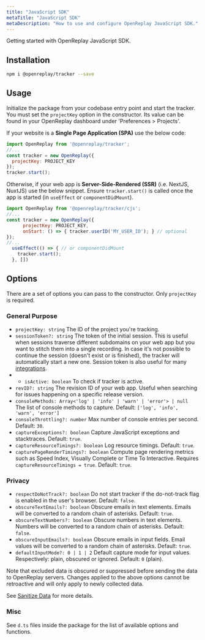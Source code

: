 ```yaml
---
title: "JavaScript SDK"
metaTitle: "JavaScript SDK"
metaDescription: "How to use and configure OpenReplay JavaScript SDK."
---
```


Getting started with OpenReplay JavaScript SDK.

## Installation

```bash
npm i @openreplay/tracker --save
```

## Usage

Initialize the package from your codebase entry point and start the tracker. You must set the `projectKey` option in the constructor. Its value can be found in your OpenReplay dashboard under 'Preferences > Projects'.

If your website is a **Single Page Application (SPA)** use the below code:

```js
import OpenReplay from '@openreplay/tracker';
//...
const tracker = new OpenReplay({
  projectKey: PROJECT_KEY
});
tracker.start();
```

Otherwise, if your web app is **Server-Side-Rendered (SSR)** (i.e. NextJS, NuxtJS) use the below snippet. Ensure `tracker.start()` is called once the app is started (in `useEffect` or `componentDidMount`).

```js
import OpenReplay from '@openreplay/tracker/cjs';
//...
const tracker = new OpenReplay({
      projectKey: PROJECT_KEY,
      onStart: () => { tracker.userID('MY_USER_ID'); } // optional
});
//...
  useEffect(() => { // or componentDidMount
    tracker.start();
  }, [])
```

## Options

There are a set of options you can pass to the constructor. Only `projectKey` is required.

### General Purpose

- `projectKey: string` The ID of the project you're tracking.
- `sessionToken?: string` The token of the initial session. This is useful when sessions traverse different subdomains on your web app but you want to stitch them into a single recording. In case it's not possible to continue the session (doesn't exist or is finished), the tracker will automatically start a new one. Session token is also useful for many [integrations](/integrations).
- - `isActive: boolean` To check if tracker is active.
- `revID?: string` The revision ID of your web app. Useful when searching for issues happening on a specific release version.
- `consoleMethods: Array<'log' | 'info' | 'warn' | 'error'> | null` The list of console methods to capture. Default: `['log', 'info', 'warn', 'error']`
- `consoleThrottling?: number` Max number of console entries per second. Default: `30`.
- `captureExceptions?: boolean` Capture JavaScript exceptions and stacktraces. Default: `true`.
- `captureResourceTimings?: boolean` Log resource timings. Default: `true`.
- `capturePageRenderTimings?: boolean` Compute page rendering metrics such as Speed Index, Visually Complete or Time To Interactive. Requires `captureResourceTimings = true`. Default: `true`.

### Privacy

- `respectDoNotTrack?: boolean` Do not start tracker if the do-not-track flag is enabled in the user's browser. Default: `false`.
- `obscureTextEmails?: boolean` Obscure emails in text elements. Emails will be converted to a random chain of asterisks. Default: `true`.
- `obscureTextNumbers?: boolean` Obscure numbers in text elements. Numbers will be converted to a random chain of asterisks. Default: `false`.
- `obscureInputEmails?: boolean` Obscure emails in input fields. Email values will be converted to a random chain of asterisks. Default: `true`.
- `defaultInputMode?: 0 | 1 | 2` Default capture mode for input values. Respectively: plain, obscured or ignored. Default: `0` (plain).

Note that excluded data is obscured or suppressed before sending the data to OpenReplay servers. Changes applied to the above options cannot be retroactive and will only apply to newly collected data.

See [Sanitize Data](/installation/sanitize-data) for more details.

### Misc

See `d.ts` files inside the package for the list of available options and functions.

